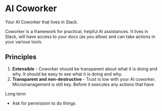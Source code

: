 AI Coworker
===========

Your AI Coworker that lives in Slack.

Coworker is a framework for practical, helpful AI assistances. It lives in Slack, will have access to your docs (as you allow) and can take actions in your various tools.


Principles
----------

1. **Extensible** - Coworker should be transparent about what it is doing and why. It should be easy to see what it is doing and why.
2. **Transparent and non-destructive** - Trust is low with your AI coworker. Micromanagement is still key. Before it executes any actions that have 


Long term
- Ask for permission to do things
